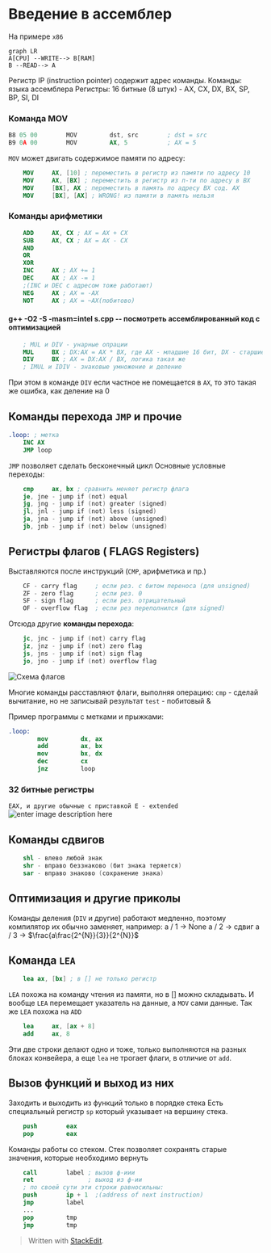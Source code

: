 # Введение в ассемблер

На примере `x86`
```mermaid
graph LR
A[CPU] --WRITE--> B[RAM]
B --READ--> A
```
Регистр IP (instruction pointer) содержит адрес команды.
Команды: языка ассемблера
Регистры:
16 битные (8 штук) - AX, CX, DX, BX, SP, BP, SI, DI

### Команда MOV
```nasm
B8 05 00		MOV			dst, src		; dst = src
B9 0A 00		MOV			AX, 5			; AX = 5
```
`MOV` может двигать содержимое памяти по адресу:
```nasm
	MOV		AX, [10] ; переместить в регистр из памяти по адресу 10
	MOV		AX, [BX] ; переместить в регистр из п-ти по адресу в BX
	MOV		[BX], AX ; переместить в память по адресу BX сод. AX
	MOV		[BX], [AX] ; WRONG! из памяти в память нельзя
```
### Команды арифметики
```nasm
	ADD		AX, CX ; AX = AX + CX
	SUB		AX, CX ; AX = AX - CX
	AND
	OR
	XOR
	INC		AX ; AX += 1
	DEC		AX ; AX -= 1
	;(INC и DEC с адресом тоже работают)
	NEG 	AX ; AX = -AX
	NOT 	AX ; AX = ~AX(побитово)
```
#### g++ -O2 -S -masm=intel s.cpp -- посмотреть ассемблированный код с оптимизацией 
```nasm
	; MUL и DIV - унарные опрации
	MUL 	BX ; DX:AX = AX * BX, где AX - младшие 16 бит, DX - старшие
	DIV 	BX ; AX = DX:AX / BX, логика такая же
	; IMUL и IDIV - знаковые умножение и деление
```
При этом в команде `DIV` если частное не помещается в `AX`, то это такая же ошибка, как деление на 0
## Команды перехода `JMP` и прочие
```nasm
.loop: ; метка
	INC AX
	JMP loop
```
`JMP` позволяет сделать бесконечный цикл
Основные условные переходы:
```nasm
	cmp		ax, bx ; сравнить меняет регистр флага
	je, jne - jump if (not) equal
	jg, jng - jump if (not) greater (signed)
	jl, jnl - jump if (not) less (signed)
	ja, jna - jump if (not) above (unsigned)
	jb, jnb - jump if (not) below (unsigned)
```
## Регистры флагов ( FLAGS Registers)
Выставляются после инструкций (`CMP`, арифметика и пр.)
```nasm
	CF - carry flag		; если рез. с битом переноса (для unsigned)
	ZF - zero flag 		; если рез. 0
	SF - sign flag 		; если рез. отрицательный
	OF - overflow flag 	; если рез переполнился (для signed)
```
Отсюда другие **команды перехода**:
```nasm
	jc, jnc - jump if (not) carry flag
	jz, jnz - jump if (not) zero flag
	js, jns - jump if (not) sign flag
	jo, jno - jump if (not) overflow flag
```
![Схема флагов](https://lh3.googleusercontent.com/bprNmlPi91w1iuOJJYyde39lFgHqC8h8eDBBSr2tNhwTSxECxaI-mLjAln7iCnmBg_xemAXQt0Dh)

Многие команды расставляют флаги, выполняя операцию:
`cmp` - сделай вычитание, но не записывай результат
`test` - побитовый &

Пример программы с метками и прыжками:
```nasm
.loop:
		mov			dx, ax
		add			ax, bx
		mov			bx, dx
		dec 		cx
		jnz			loop
```
### 32 битные регистры
`EAX, и другие обычные с приставкой E - extended`
![enter image description here](https://lh3.googleusercontent.com/1K_32oiZwZIL6fC1UX2UW5jXbtj0ClVSLSIiOJuXitkf3mvVw9MvNhK2wjdXvmVbJUG-m3vyuUwz)
## Команды сдвигов
```nasm
	shl - влево любой знак
	shr - вправо беззнаково (бит знака теряется)
	sar - вправо знаково (сохранение знака)
```
## Оптимизация и другие приколы
Команды деления (`DIV` и другие) работают медленно, поэтому компилятор  их обычно заменяет, например:
 a / 1 -> None
 a / 2 -> сдвиг
 a / 3 -> $\frac{a\frac{2^{N}}{3}}{2^{N}}$

## Команда `LEA`
```nasm
	lea ax, [bx] ; в [] не только регистр
```
`LEA` похожа на команду чтения из памяти, но в [] можно складывать. И вообще `LEA` перемещает указатель на данные, а `MOV` сами данные.
Так же `LEA` похожа на `ADD`

```nasm
	lea 	ax, [ax + 8]
	add		ax, 8
```
Эти две строки делают одно и тоже, только выполняются на разных блоках конвейера, а еще `lea` не трогает флаги, в отличие от `add`.

## Вызов функций и выход из них
Заходить и выходить из функций только в порядке стека
Есть специальный регистр `sp` который указывает на вершину стека.
```nasm
	push		eax
	pop			eax
```
Команды работы со стеком. Стек позволяет сохранять старые значения, которые необходимо вернуть
```nasm
	call 		label ; вызов ф-иии
	ret 			  ; выход из ф-ии
	; по своей сути эти строки равносильны:
	push		ip + 1	;(address of next instruction)
	jmp			label
	...
	pop			tmp
	jmp			tmp
```


> Written with [StackEdit](https://stackedit.io/). 
<!--stackedit_data:
eyJoaXN0b3J5IjpbNTA3MzI0MTYxXX0=
-->